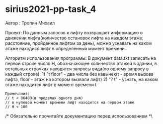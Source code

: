 # sirius2021-pp-task_4

Автор : Тропин Михаил

Проект:
    По данным запосов к лифту возвращает информацию о движении 
    лифта(количество остановок лифта на каждом этаже;
    расстояние, пройденное лифтом за день), можно узнавать
    на каком этаже находися лифт в определенный момент времени.    

Алгоритм использования программы:
    В документ data.txt записать на первой строке число H, 
    обозначающее количество этажей в здании, в остальных строчках
    находятся запросы вида(по одному запросу в каждый строке):
    1) "t floor" - два числа без кавычек(t - время вызова лифта,
        floor - этаж на котором вызвали лифт)
    2) "? t" - узнать, на каком этаже находится лифт в момент 
        времени t
    
    Примечания:
    // t < 86400(в пределах одного дня)
    // в нулевой момент времени лифт находится на первом этаже
    // H < 100

/*    Обязательно прочитайте документацию перед использованием    *\
